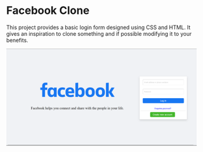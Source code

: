 # Facebook Clone

This project provides a basic login form designed using CSS and HTML. It gives an inspiration to clone something and if possible modifying it to your benefits.

![Login Form](fb.png)